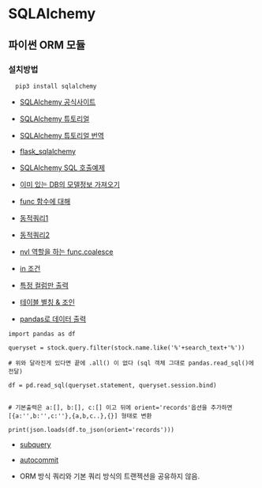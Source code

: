 # SQLAlchemy

## 파이썬 ORM 모듈

### 설치방법

```
  pip3 install sqlalchemy
```


* [SQLAlchemy 공식사이트](https://www.sqlalchemy.org/)

* [SQLAlchemy 튜토리얼](https://riptutorial.com/ko/sqlalchemy)

* [SQLAlchemy 튜토리얼 번역](https://edykim.com/ko/post/getting-started-with-sqlalchemy-part-1/)

* [flask_sqlalchemy](https://opentutorials.org/module/3669/22070)

* [SQLAlchemy SQL 호출예제](https://lowelllll.github.io/til/2019/04/19/TIL-flask-sqlalchemy-orm/)

* [이미 있는 DB의 모델정보 가져오기](https://beomi.github.io/2017/10/20/DB-To-SQLAlchemy-Model/)

* [func 함수에 대해](https://item4.blog/2015-07-05/Internal-of-sqlalchemy.sql.expression.func/)

* [동적쿼리1](https://stackoverflow.com/questions/37336520/sqlalchemy-dynamic-filter)

* [동적쿼리2](https://stackoverrun.com/ko/q/10784033)

* [nvl 역할을 하는 func.coalesce](https://programtalk.com/python-examples/sqlalchemy.sql.func.coalesce/)

* [in 조건](https://stackoverflow.com/questions/8603088/sqlalchemy-in-clause)

* [특정 컬럼만 출력](https://qastack.kr/programming/11530196/flask-sqlalchemy-query-specify-column-names)

* [테이블 별칭 & 조인](https://edykim.com/ko/post/getting-started-with-sqlalchemy-part-2/)

* [pandas로 데이터 출력](https://lemontia.tistory.com/844)
```
import pandas as df

queryset = stock.query.filter(stock.name.like('%'+search_text+'%'))

# 위와 달라진게 있다면 끝에 .all() 이 없다 (sql 객체 그대로 pandas.read_sql()에 전달)

df = pd.read_sql(queryset.statement, queryset.session.bind)


# 기본출력은 a:[], b:[], c:[] 이고 뒤에 orient='records'옵션을 추가하면 [{a:'',b:'',c:''},{a,b,c..},{}] 형태로 변환

print(json.loads(df.to_json(orient='records')))
```
* [subquery](https://stackoverrun.com/ko/q/10713483)
* [autocommit](https://ash84.io/2018/07/30/sqlalchemy-autocommit/)

* ORM 방식 쿼리와 기본 쿼리 방식의 트랜젝션을 공유하지 않음.
